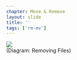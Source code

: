 ```yaml
---
chapter: Move & Remove
layout: slide
title: ''
tags: ['rm-mv']
---
```


<img class="diagram" src="assets/diagrams/git-file-states.png">

<aside class="notes">
(Diagram: Removing Files)
</aside>